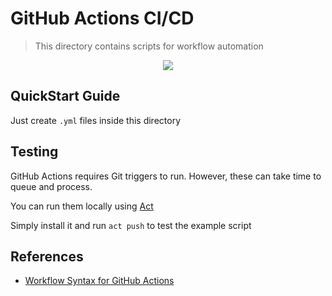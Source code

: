 # GitHub Actions CI/CD

> This directory contains scripts for workflow automation

<p align="center">
  <a href="https://github.com/luan-asym/repo-template/actions/workflows/run-test.yml">
    <img src="https://github.com/luan-asym/repo-template/actions/workflows/run-test.yml/badge.svg">
  </a>
</p>

## QuickStart Guide

Just create `.yml` files inside this directory

## Testing

GitHub Actions requires Git triggers to run. However, these can take time to queue and process.

You can run them locally using [Act](https://github.com/nektos/act)

Simply install it and run `act push` to test the example script

## References

- [Workflow Syntax for GitHub Actions](https://docs.github.com/en/actions/reference/workflow-syntax-for-github-actions)
